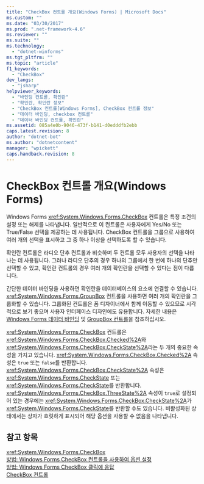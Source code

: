 ```yaml
---
title: "CheckBox 컨트롤 개요(Windows Forms) | Microsoft Docs"
ms.custom: ""
ms.date: "03/30/2017"
ms.prod: ".net-framework-4.6"
ms.reviewer: ""
ms.suite: ""
ms.technology: 
  - "dotnet-winforms"
ms.tgt_pltfrm: ""
ms.topic: "article"
f1_keywords: 
  - "CheckBox"
dev_langs: 
  - "jsharp"
helpviewer_keywords: 
  - "바인딩 컨트롤, 확인란"
  - "확인란, 확인란 정보"
  - "CheckBox 컨트롤[Windows Forms], CheckBox 컨트롤 정보"
  - "데이터 바인딩, checkbox 컨트롤"
  - "데이터 바인딩 컨트롤, 확인란"
ms.assetid: 085a4e0b-9046-473f-b141-d0edddfb2ebb
caps.latest.revision: 8
author: "dotnet-bot"
ms.author: "dotnetcontent"
manager: "wpickett"
caps.handback.revision: 8
---
```

# CheckBox 컨트롤 개요(Windows Forms)
Windows Forms <xref:System.Windows.Forms.CheckBox> 컨트롤은 특정 조건의 설정 또는 해제를 나타냅니다.  일반적으로 이 컨트롤은 사용자에게 Yes\/No 또는 True\/False 선택을 제공하는 데 사용됩니다.  CheckBox 컨트롤을 그룹으로 사용하여 여러 개의 선택을 표시하고 그 중 하나 이상을 선택하도록 할 수 있습니다.  
  
 확인란 컨트롤은 라디오 단추 컨트롤과 비슷하며 두 컨트롤 모두 사용자의 선택을 나타나는 데 사용됩니다.  그러나 라디오 단추의 경우 하나의 그룹에서 한 번에 하나의 단추만 선택할 수 있고,  확인란 컨트롤의 경우 여러 개의 확인란을 선택할 수 있다는 점이 다릅니다.  
  
 간단한 데이터 바인딩을 사용하면 확인란을 데이터베이스의 요소에 연결할 수 있습니다.  <xref:System.Windows.Forms.GroupBox> 컨트롤을 사용하면 여러 개의 확인란을 그룹화할 수 있습니다.  그룹화된 컨트롤은 폼 디자이너에서 함께 이동할 수 있으므로 시각적으로 보기 좋으며 사용자 인터페이스 디자인에도 유용합니다.  자세한 내용은 [Windows Forms 데이터 바인딩](../../../../docs/framework/winforms/windows-forms-data-binding.md) 및 [GroupBox 컨트롤](../../../../docs/framework/winforms/controls/groupbox-control-windows-forms.md)을 참조하십시오.  
  
 <xref:System.Windows.Forms.CheckBox> 컨트롤은 <xref:System.Windows.Forms.CheckBox.Checked%2A>와 <xref:System.Windows.Forms.CheckBox.CheckState%2A>라는 두 개의 중요한 속성을 가지고 있습니다.  <xref:System.Windows.Forms.CheckBox.Checked%2A> 속성은 `true` 또는 `false`를 반환합니다.  <xref:System.Windows.Forms.CheckBox.CheckState%2A> 속성은 <xref:System.Windows.Forms.CheckState> 또는 <xref:System.Windows.Forms.CheckState>를 반환합니다. <xref:System.Windows.Forms.CheckBox.ThreeState%2A> 속성이 `true`로 설정되어 있는 경우에는 <xref:System.Windows.Forms.CheckBox.CheckState%2A>가 <xref:System.Windows.Forms.CheckState>를 반환할 수도 있습니다.  비활성화된 상태에서는 상자가 흐릿하게 표시되어 해당 옵션을 사용할 수 없음을 나타냅니다.  
  
## 참고 항목  
 <xref:System.Windows.Forms.CheckBox>   
 [방법: Windows Forms CheckBox 컨트롤을 사용하여 옵션 설정](../../../../docs/framework/winforms/controls/how-to-set-options-with-windows-forms-checkbox-controls.md)   
 [방법: Windows Forms CheckBox 클릭에 응답](../../../../docs/framework/winforms/controls/how-to-respond-to-windows-forms-checkbox-clicks.md)   
 [CheckBox 컨트롤](../../../../docs/framework/winforms/controls/checkbox-control-windows-forms.md)